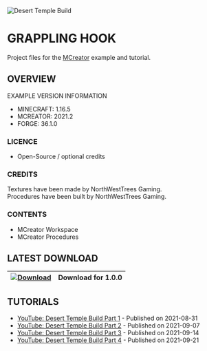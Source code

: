![Desert Temple Build](https://i.imgur.com/d94JfP6.png)
# GRAPPLING HOOK
Project files for the [MCreator](https://mcreator.net/) example and tutorial.

## OVERVIEW
EXAMPLE VERSION INFORMATION

* MINECRAFT: 1.16.5
* MCREATOR: 2021.2
* FORGE: 36.1.0

### LICENCE
- Open-Source / optional credits

### CREDITS
Textures have been made by NorthWestTrees Gaming.    
Procedures have been built by NorthWestTrees Gaming.

### CONTENTS
* MCreator Workspace
* MCreator Procedures

## LATEST DOWNLOAD
| [![Download](https://i.imgur.com/Xcxx2Gr.png)](https://github.com/MCreator-Examples/Desert-Temple-Build/files/7198351/Desert_Temple_Build.zip) | Download for 1.0.0 |
| --- | --- |

## TUTORIALS
* [YouTube: Desert Temple Build Part 1](https://youtu.be/D3pOrng1u5s) - Published on 2021-08-31
* [YouTube: Desert Temple Build Part 2](https://youtu.be/qYSZX-y-b3I) - Published on 2021-09-07
* [YouTube: Desert Temple Build Part 3](https://youtu.be/6PTfoXd1VWM) - Published on 2021-09-14
* [YouTube: Desert Temple Build Part 4](https://youtu.be/7S1wdGWbRlM) - Published on 2021-09-21
